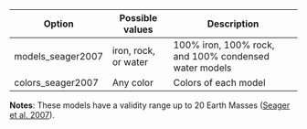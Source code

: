 | Option | Possible values | Description |
| ------------- | ------------- | ------------- |
| models_seager2007 | iron, rock, or water | 100% iron, 100% rock, and 100% condensed water models |
| colors_seager2007 | Any color | Colors of each model |

**Notes**: These models have a validity range up to 20 Earth Masses ([Seager et al. 2007](https://ui.adsabs.harvard.edu/abs/2007ApJ...669.1279S/abstract)). 
